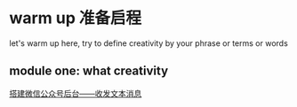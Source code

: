 
# warm up 准备启程

let's warm up here, try to define creativity by your phrase or terms or words

## module one: what creativity


[搭建微信公众号后台——收发文本消息](https://support.huaweicloud.com/bestpractice-ecs/zh-cn_topic_0140957207.html)
